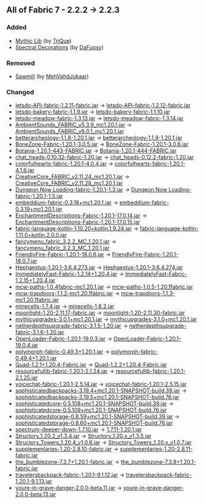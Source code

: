 ## All of Fabric 7 - 2.2.2 -> 2.2.3

### Added

  * [Mythic Lib](https://www.curseforge.com/minecraft/mc-mods/mythic-lib) (by [TriQue](https://www.curseforge.com/members/TriQue/projects))
  * [Spectral Decorations](https://www.curseforge.com/minecraft/mc-mods/spectral-decorations) (by [DaFuqsy](https://www.curseforge.com/members/DaFuqsy/projects))

### Removed

  * [Sawmill](https://www.curseforge.com/minecraft/mc-mods/sawmill) (by [MehVahdJukaar](https://www.curseforge.com/members/MehVahdJukaar/projects))

### Changed

  * [letsdo-API-fabric-1.2.11-fabric.jar](https://www.curseforge.com/minecraft/mc-mods/do-api/files/5320959) -> [letsdo-API-fabric-1.2.12-fabric.jar](https://www.curseforge.com/minecraft/mc-mods/do-api/files/5340531)
  * [letsdo-bakery-fabric-1.1.9.jar](https://www.curseforge.com/minecraft/mc-mods/lets-do-bakery/files/5320660) -> [letsdo-bakery-fabric-1.1.10.jar](https://www.curseforge.com/minecraft/mc-mods/lets-do-bakery/files/5340513)
  * [letsdo-meadow-fabric-1.3.13.jar](https://www.curseforge.com/minecraft/mc-mods/lets-do-meadow/files/5332428) -> [letsdo-meadow-fabric-1.3.14.jar](https://www.curseforge.com/minecraft/mc-mods/lets-do-meadow/files/5361162)
  * [AmbientSounds_FABRIC_v5.3.9_mc1.20.1.jar](https://www.curseforge.com/minecraft/mc-mods/ambientsounds/files/5130507) -> [AmbientSounds_FABRIC_v6.0.1_mc1.20.1.jar](https://www.curseforge.com/minecraft/mc-mods/ambientsounds/files/5345144)
  * [betterarcheology-1.1.8-1.20.1.jar](https://www.curseforge.com/minecraft/mc-mods/better-archeology/files/5268826) -> [betterarcheology-1.1.9-1.20.1.jar](https://www.curseforge.com/minecraft/mc-mods/better-archeology/files/5341709)
  * [BoneZone-Fabric-1.20.1-3.0.5.jar](https://www.curseforge.com/minecraft/mc-mods/bone-zone/files/5164223) -> [BoneZone-Fabric-1.20.1-3.0.6.jar](https://www.curseforge.com/minecraft/mc-mods/bone-zone/files/5368366)
  * [Botania-1.20.1-443-FABRIC.jar](https://www.curseforge.com/minecraft/mc-mods/botania-fabric/files/5002306) -> [Botania-1.20.1-444-FABRIC.jar](https://www.curseforge.com/minecraft/mc-mods/botania-fabric/files/5346279)
  * [chat_heads-0.10.32-fabric-1.20.jar](https://www.curseforge.com/minecraft/mc-mods/chat-heads/files/5186930) -> [chat_heads-0.12.2-fabric-1.20.jar](https://www.curseforge.com/minecraft/mc-mods/chat-heads/files/5355343)
  * [colorfulhearts-fabric-1.20.1-4.0.4.jar](https://www.curseforge.com/minecraft/mc-mods/colorful-hearts/files/4811088) -> [colorfulhearts-fabric-1.20.1-4.1.6.jar](https://www.curseforge.com/minecraft/mc-mods/colorful-hearts/files/5368814)
  * [CreativeCore_FABRIC_v2.11.24_mc1.20.1.jar](https://www.curseforge.com/minecraft/mc-mods/creativecore/files/5176626) -> [CreativeCore_FABRIC_v2.11.28_mc1.20.1.jar](https://www.curseforge.com/minecraft/mc-mods/creativecore/files/5342971)
  * [Dungeon Now Loading-fabric-1.20.1-1.3.jar](https://www.curseforge.com/minecraft/mc-mods/dungeon-now-loading/files/5300614) -> [Dungeon Now Loading-fabric-1.20.1-1.5.jar](https://www.curseforge.com/minecraft/mc-mods/dungeon-now-loading/files/5340133)
  * [embeddium-fabric-0.3.18+mc1.20.1.jar](https://www.curseforge.com/minecraft/mc-mods/embeddium/files/5321174) -> [embeddium-fabric-0.3.19+mc1.20.1.jar](https://www.curseforge.com/minecraft/mc-mods/embeddium/files/5352283)
  * [EnchantmentDescriptions-Fabric-1.20.1-17.0.14.jar](https://www.curseforge.com/minecraft/mc-mods/enchantment-descriptions/files/5136987) -> [EnchantmentDescriptions-Fabric-1.20.1-17.0.15.jar](https://www.curseforge.com/minecraft/mc-mods/enchantment-descriptions/files/5368103)
  * [fabric-language-kotlin-1.10.20+kotlin.1.9.24.jar](https://www.curseforge.com/minecraft/mc-mods/fabric-language-kotlin/files/5326175) -> [fabric-language-kotlin-1.11.0+kotlin.2.0.0.jar](https://www.curseforge.com/minecraft/mc-mods/fabric-language-kotlin/files/5361341)
  * [fancymenu_fabric_3.2.2_MC_1.20.1.jar](https://www.curseforge.com/minecraft/mc-mods/fancymenu/files/5325900) -> [fancymenu_fabric_3.2.3_MC_1.20.1.jar](https://www.curseforge.com/minecraft/mc-mods/fancymenu/files/5340223)
  * [FriendlyFire-Fabric-1.20.1-18.0.6.jar](https://www.curseforge.com/minecraft/mc-mods/friendly-fire/files/5127117) -> [FriendlyFire-Fabric-1.20.1-18.0.7.jar](https://www.curseforge.com/minecraft/mc-mods/friendly-fire/files/5368434)
  * [Hephaestus-1.20.1-3.6.4.273.jar](https://www.curseforge.com/minecraft/mc-mods/hephaestus-fabric/files/5275099) -> [Hephaestus-1.20.1-3.6.4.274.jar](https://www.curseforge.com/minecraft/mc-mods/hephaestus-fabric/files/5368070)
  * [ImmediatelyFast-Fabric-1.2.14+1.20.4.jar](https://www.curseforge.com/minecraft/mc-mods/immediatelyfast/files/5317933) -> [ImmediatelyFast-Fabric-1.2.15+1.20.4.jar](https://www.curseforge.com/minecraft/mc-mods/immediatelyfast/files/5356029)
  * [mcw-paths-1.0.4fabric-mc1.20.1.jar](https://www.curseforge.com/minecraft/mc-mods/macaws-paths-and-pavings/files/5054857) -> [mcw-paths-1.0.5-1.20.1fabric.jar](https://www.curseforge.com/minecraft/mc-mods/macaws-paths-and-pavings/files/5341073)
  * [mcw-trapdoors-1.1.2-mc1.20.1fabric.jar](https://www.curseforge.com/minecraft/mc-mods/macaws-trapdoors/files/4841534) -> [mcw-trapdoors-1.1.3-mc1.20.1fabric.jar](https://www.curseforge.com/minecraft/mc-mods/macaws-trapdoors/files/5352742)
  * [minecells-1.7.4.jar](https://www.curseforge.com/minecraft/mc-mods/minecells/files/5265450) -> [minecells-1.8.2.jar](https://www.curseforge.com/minecraft/mc-mods/minecells/files/5350552)
  * [moonlight-1.20-2.11.17-fabric.jar](https://www.curseforge.com/minecraft/mc-mods/selene/files/5318433) -> [moonlight-1.20-2.11.30-fabric.jar](https://www.curseforge.com/minecraft/mc-mods/selene/files/5370700)
  * [mythicupgrades-3.0.1+mc1.20.1.jar](https://www.curseforge.com/minecraft/mc-mods/mythic-upgrades/files/5315206) -> [mythicupgrades-3.1.0+mc1.20.1.jar](https://www.curseforge.com/minecraft/mc-mods/mythic-upgrades/files/5356143)
  * [netherdepthsupgrade-fabric-3.1.5-1.20.jar](https://www.curseforge.com/minecraft/mc-mods/nether-depths-upgrade/files/5153435) -> [netherdepthsupgrade-fabric-3.1.6-1.20.jar](https://www.curseforge.com/minecraft/mc-mods/nether-depths-upgrade/files/5340331)
  * [OpenLoader-Fabric-1.20.1-19.0.3.jar](https://www.curseforge.com/minecraft/mc-mods/open-loader/files/4780028) -> [OpenLoader-Fabric-1.20.1-19.0.4.jar](https://www.curseforge.com/minecraft/mc-mods/open-loader/files/5368593)
  * [polymorph-fabric-0.49.3+1.20.1.jar](https://www.curseforge.com/minecraft/mc-mods/polymorph/files/5222031) -> [polymorph-fabric-0.49.4+1.20.1.jar](https://www.curseforge.com/minecraft/mc-mods/polymorph/files/5369820)
  * [Quad-1.2.1+1.20.4-Fabric.jar](https://www.curseforge.com/minecraft/mc-mods/quad/files/5323570) -> [Quad-1.2.2+1.20.4-Fabric.jar](https://www.curseforge.com/minecraft/mc-mods/quad/files/5340145)
  * [resourcefullib-fabric-1.20.1-2.1.24.jar](https://www.curseforge.com/minecraft/mc-mods/resourceful-lib/files/5210241) -> [resourcefullib-fabric-1.20.1-2.1.25.jar](https://www.curseforge.com/minecraft/mc-mods/resourceful-lib/files/5361261)
  * [voicechat-fabric-1.20.1-2.5.14.jar](https://www.curseforge.com/minecraft/mc-mods/simple-voice-chat/files/5329150) -> [voicechat-fabric-1.20.1-2.5.15.jar](https://www.curseforge.com/minecraft/mc-mods/simple-voice-chat/files/5358794)
  * [sophisticatedbackpacks-3.19.4+mc1.20.1-SNAPSHOT-build.39.jar](https://www.curseforge.com/minecraft/mc-mods/sophisticated-backpacks-unofficial-fabric-port/files/5298295) -> [sophisticatedbackpacks-3.19.5+mc1.20.1-SNAPSHOT-build.76.jar](https://www.curseforge.com/minecraft/mc-mods/sophisticated-backpacks-unofficial-fabric-port/files/5370247)
  * [sophisticatedcore-0.5.108+mc1.20.1-SNAPSHOT-build.39.jar](https://www.curseforge.com/minecraft/mc-mods/sophisticated-core-unofficial-fabric-port/files/5298286) -> [sophisticatedcore-0.5.109+mc1.20.1-SNAPSHOT-build.76.jar](https://www.curseforge.com/minecraft/mc-mods/sophisticated-core-unofficial-fabric-port/files/5370245)
  * [sophisticatedstorage-0.8.59+mc1.20.1-SNAPSHOT-build.39.jar](https://www.curseforge.com/minecraft/mc-mods/sophisticated-storage-unofficial-fabric-port/files/5298293) -> [sophisticatedstorage-0.8.60+mc1.20.1-SNAPSHOT-build.76.jar](https://www.curseforge.com/minecraft/mc-mods/sophisticated-storage-unofficial-fabric-port/files/5370246)
  * [spectrum-deeper-down-1.7.10.jar](https://www.curseforge.com/minecraft/mc-mods/spectrum/files/5326506) -> [1.7.11-1.20.1.jar](https://www.curseforge.com/minecraft/mc-mods/spectrum/files/5351056)
  * [Structory_1.20.2_v1.3.4.jar](https://www.curseforge.com/minecraft/mc-mods/structory/files/4937872) -> [Structory_1.20.x_v1.3.5.jar](https://www.curseforge.com/minecraft/mc-mods/structory/files/5351581)
  * [Structory_Towers_1.20.4_v1.0.6.jar](https://www.curseforge.com/minecraft/mc-mods/structory-towers/files/4937875) -> [Structory_Towers_1.20.x_v1.0.7.jar](https://www.curseforge.com/minecraft/mc-mods/structory-towers/files/5351596)
  * [supplementaries-1.20-2.8.10-fabric.jar](https://www.curseforge.com/minecraft/mc-mods/supplementaries/files/5225131) -> [supplementaries-1.20-2.8.11-fabric.jar](https://www.curseforge.com/minecraft/mc-mods/supplementaries/files/5340614)
  * [the_bumblezone-7.3.7+1.20.1-fabric.jar](https://www.curseforge.com/minecraft/mc-mods/the-bumblezone-fabric/files/5332804) -> [the_bumblezone-7.3.8+1.20.1-fabric.jar](https://www.curseforge.com/minecraft/mc-mods/the-bumblezone-fabric/files/5353852)
  * [travelersbackpack-fabric-1.20.1-9.1.12.jar](https://www.curseforge.com/minecraft/mc-mods/travelers-backpack-fabric/files/5254885) -> [travelersbackpack-fabric-1.20.1-9.1.13.jar](https://www.curseforge.com/minecraft/mc-mods/travelers-backpack-fabric/files/5365424)
  * [youre-in-grave-danger-2.0.0-beta.11.jar](https://www.curseforge.com/minecraft/mc-mods/youre-in-grave-danger/files/5209191) -> [youre-in-grave-danger-2.0.0-beta.13.jar](https://www.curseforge.com/minecraft/mc-mods/youre-in-grave-danger/files/5370734)

